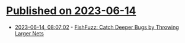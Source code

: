 # [Published on 2023-06-14](index.md)

* [2023-06-14, 08:07:02](https://lobste.rs/s/cuxs9f/fishfuzz_catch_deeper_bugs_by_throwing) - [FishFuzz: Catch Deeper Bugs by Throwing Larger Nets](https://nebelwelt.net/publications/files/23SEC5.pdf)

